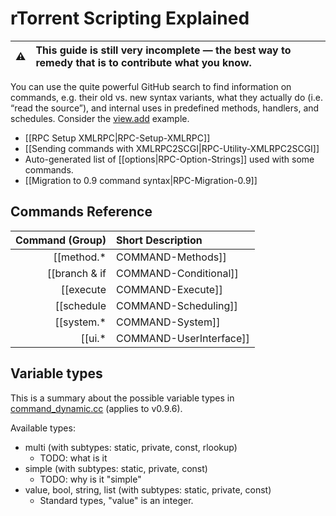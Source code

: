 # rTorrent Scripting Explained

:warning: | This guide is still very incomplete — the best way to remedy that is to contribute what you know.
---: | :---

You can use the quite powerful GitHub search to find information on commands, e.g. their old vs. new syntax variants, what they actually do (i.e. “read the source”), and internal uses in predefined methods, handlers, and schedules. 
Consider the [view.add](https://github.com/rakshasa/rtorrent/search?utf8=%E2%9C%93&q=%22view.add%22) example.

 * [[RPC Setup XMLRPC|RPC-Setup-XMLRPC]]
 * [[Sending commands with XMLRPC2SCGI|RPC-Utility-XMLRPC2SCGI]]
 * Auto-generated list of [[options|RPC-Option-Strings]] used with some commands.
 * [[Migration to 0.9 command syntax|RPC-Migration-0.9]]


## Commands Reference

Command (Group) | Short Description
---: | :---
[[method.*|COMMAND-Methods]] | Define new commands based on existing ones.
[[branch & if|COMMAND-Conditional]] | Execute different commands depending on conditions.
[[execute|COMMAND-Execute]] | Call operating system commands, possibly catching their output for use within rTorrent.
[[schedule|COMMAND-Scheduling]] | Repeatedly execute commands, either in a given frequency, or at certain times.
[[system.*|COMMAND-System]] | Commands related to the operating system and the XMLRPC API.
[[ui.*|COMMAND-UserInterface]] | These commands control aspects of the ‘curses’ UI.


## Variable types

This is a summary about the possible variable types in [command_dynamic.cc](https://github.com/rakshasa/rtorrent/blob/master/src/command_dynamic.cc) (applies to v0.9.6).

Available types:

 * multi (with subtypes: static, private, const, rlookup)
   * TODO: what is it
 * simple (with subtypes: static, private, const)
   * TODO: why is it "simple"
 * value, bool, string, list (with subtypes: static, private, const)
   * Standard types, "value" is an integer.